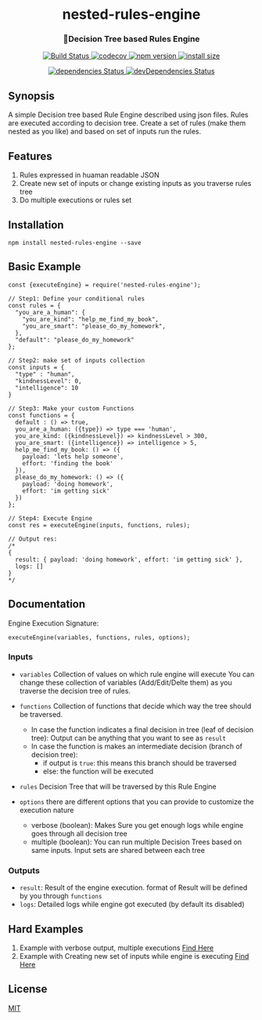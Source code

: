 <h1 align="center">nested-rules-engine</h1>
<h3 align="center">🌲Decision Tree based Rules Engine</h3>
<p align="center">
  <a href="https://travis-ci.org/ayonious/nested-rules-engine">
    <img alt="Build Status" src="https://travis-ci.org/ayonious/nested-rules-engine.svg?branch=master">
  </a>
  <a href="https://codecov.io/gh/ayonious/nested-rules-engine">
    <img alt="codecov" src="https://codecov.io/gh/ayonious/nested-rules-engine/branch/master/graph/badge.svg">
  </a>
  <a href="https://badge.fury.io/js/nested-rules-engine">
    <img alt="npm version" src="https://badge.fury.io/js/nested-rules-engine.svg">
  </a>
  <a href="https://packagephobia.now.sh/result?p=nested-rules-engine">
    <img alt="install size" src="https://packagephobia.now.sh/badge?p=nested-rules-engine@latest">
  </a>
</p>
<p align="center">
  <a href="https://david-dm.org/ayonious/nested-rules-engine">
    <img alt="dependencies Status" src="https://david-dm.org/ayonious/nested-rules-engine/status.svg">
  </a>
  <a href="https://david-dm.org/ayonious/nested-rules-engine?type=dev">
    <img alt="devDependencies Status" src="https://david-dm.org/ayonious/nested-rules-engine/dev-status.svg">
  </a>
</p>

## Synopsis

A simple Decision tree based Rule Engine described using json files. Rules are executed according to decision tree. Create a set of rules (make them nested as you like) and based on set of inputs run the rules.

## Features

1. Rules expressed in huaman readable JSON
2. Create new set of inputs or change existing inputs as you traverse rules tree
3. Do multiple executions or rules set

## Installation

```
npm install nested-rules-engine --save
```

## Basic Example

```
const {executeEngine} = require('nested-rules-engine');

// Step1: Define your conditional rules
const rules = {
  "you_are_a_human": {
    "you_are_kind": "help_me_find_my_book",
    "you_are_smart": "please_do_my_homework",
  },
  "default": "please_do_my_homework"
};

// Step2: make set of inputs collection
const inputs = {
  "type" : "human",
  "kindnessLevel": 0,
  "intelligence": 10
}

// Step3: Make your custom Functions
const functions = {
  default : () => true,
  you_are_a_human: ({type}) => type === 'human',
  you_are_kind: ({kindnessLevel}) => kindnessLevel > 300,
  you_are_smart: ({intelligence}) => intelligence > 5,
  help_me_find_my_book: () => ({
    payload: 'lets help someone',
    effort: 'finding the book'
  }),
  please_do_my_homework: () => ({
    payload: 'doing homework',
    effort: 'im getting sick'
  })
};

// Step4: Execute Engine
const res = executeEngine(inputs, functions, rules);

// Output res:
/*
{
  result: { payload: 'doing homework', effort: 'im getting sick' },
  logs: []
}
*/
```

## Documentation

Engine Execution Signature:

```
executeEngine(variables, functions, rules, options);
```

### Inputs

- `variables` Collection of values on which rule engine will execute
  You can change these collection of variables (Add/Edit/Delte them) as you traverse the decision tree of rules.

- `functions` Collection of functions that decide which way the tree should be traversed.

  - In case the function indicates a final decision in tree (leaf of decision tree): Output can be anything that you want to see as `result`
  - In case the function is makes an intermediate decision (branch of decision tree):
    - if output is `true`: this means this branch should be traversed
    - else: the function will be executed

- `rules` Decision Tree that will be traversed by this Rule Engine

- `options` there are different options that you can provide to customize the execution nature
  - verbose (boolean): Makes Sure you get enough logs while engine goes through all decision tree
  - multiple (boolean): You can run multiple Decision Trees based on same inputs. Input sets are shared between each tree

### Outputs

- `result`: Result of the engine execution. format of Result will be defined by you through `functions`
- `logs`: Detailed logs while engine got executed (by default its disabled)

## Hard Examples

1. Example with verbose output, multiple executions [Find Here](https://github.com/ayonious/nested-rules-engine/blob/master/test/multirun-verbose-example.js)
2. Example with Creating new set of inputs while engine is executing [Find Here](https://github.com/ayonious/nested-rules-engine/blob/master/test/change-variables-example.js)

## License

[MIT](https://github.com/ayonious/nested-rules-engine/blob/master/LICENSE)
